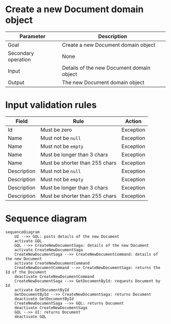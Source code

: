 # Create a new Document domain object

| Parameter           | Description                               |
|---------------------|-------------------------------------------|
| Goal                | Create a new Document domain object       |
| Secondary operation | None                                      |
| Input               | Details of the new Document domain object |
| Output              | The new Document domain object            |

# Input validation rules

| Field       | Rule                           | Action    |
|-------------|--------------------------------|-----------|
| Id          | Must be zero                   | Exception |
| Name        | Must not be `null`             | Exception |
| Name        | Must not be `empty`            | Exception |
| Name        | Must be longer than 3 chars    | Exception |
| Name        | Must be shorter than 255 chars | Exception |
| Description | Must not be `null`             | Exception |
| Description | Must not be `empty`            | Exception |
| Description | Must be longer than 3 chars    | Exception |
| Description | Must be shorter than 255 chars | Exception |


# Sequence diagram

```mermaid
sequenceDiagram
    UI -->> GQL: posts details of the new Document
    activate GQL
    GQL -->> CreateNewDocumentSaga: details of the new Document
    activate CreateNewDocumentSaga
    CreateNewDocumentSaga -->> CreateNewDocumentCommand: details of the new Document
    activate CreateNewDocumentCommand
    CreateNewDocumentCommand -->> CreateNewDocumentSaga: returns the Id of the Document
    deactivate CreateNewDocumentCommand
    CreateNewDocumentSaga -->> GetDocumentById: requests Document by Id
    activate GetDocumentById
    GetDocumentById -->> CreateNewDocumentSaga: returns Document
    deactivate GetDocumentById
    CreateNewDocumentSaga -->> GQL: returns Document
    deactivate CreateNewDocumentSaga
    GQL -->> UI: returns Document
    deactivate GQL
```
